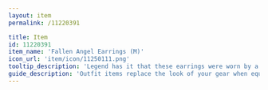 ```yaml
---
layout: item
permalink: /11220391

title: Item
id: 11220391
item_name: 'Fallen Angel Earrings (M)'
icon_url: 'item/icon/11250111.png'
tooltip_description: 'Legend has it that these earrings were worn by a fallen angel.'
guide_description: 'Outfit items replace the look of your gear when equipped.'
---
```

